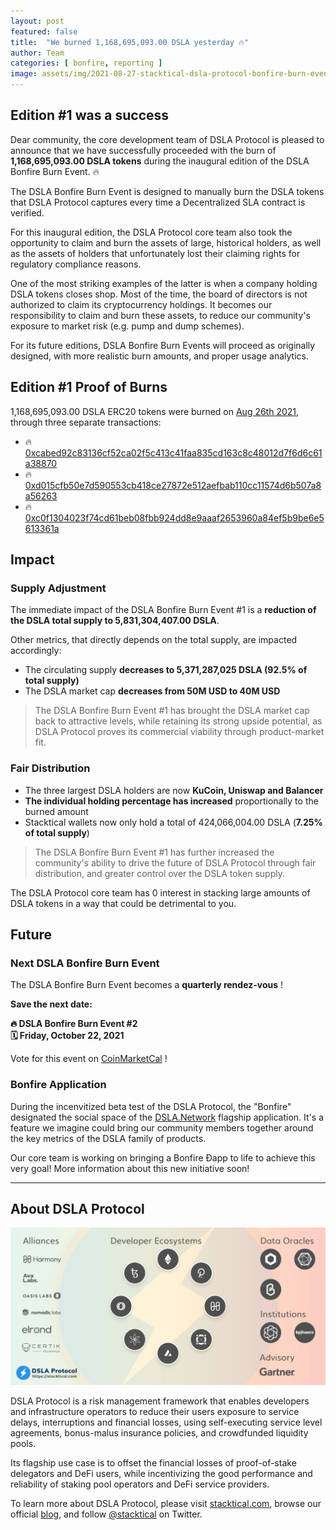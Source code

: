 ```yaml
---
layout: post
featured: false
title:  "We burned 1,168,695,093.00 DSLA yesterday 🔥"
author: Team
categories: [ bonfire, reporting ]
image: assets/img/2021-08-27-stacktical-dsla-protocol-bonfire-burn-event-1-blockchain-cryptocurrency-fintech-legaltech-insurtech-itsm-slm-sla-defi-nft.jpg
---
```


## Edition #1 was a success

Dear community, the core development team of DSLA Protocol is pleased to announce that we have successfully proceeded with the burn of **1,168,695,093.00 DSLA tokens** during the inaugural edition of the DSLA Bonfire Burn Event. 🔥

The DSLA Bonfire Burn Event is designed to manually burn the DSLA tokens that DSLA Protocol captures every time a Decentralized SLA contract is verified.

For this inaugural edition, the DSLA Protocol core team also took the opportunity to claim and burn the assets of large, historical holders, as well as the assets of holders that unfortunately lost their claiming rights for regulatory compliance reasons.

One of the most striking examples of the latter is when a company holding DSLA tokens closes shop. Most of the time, the board of directors is not authorized to claim its cryptocurrency holdings. It becomes our responsibility to claim and burn these assets, to reduce our community's exposure to market risk (e.g. pump and dump schemes). 

For its future editions, DSLA Bonfire Burn Events will proceed as originally designed, with more realistic burn amounts, and proper usage analytics.

## Edition #1 Proof of Burns

1,168,695,093.00 DSLA ERC20 tokens were burned on [Aug 26th 2021](https://coinmarketcal.com/en/coin/dsla-protocol), through three separate transactions:

* 🔥 [0xcabed92c83136cf52ca02f5c413c41faa835cd163c8c48012d7f6d6c61a38870](https://etherscan.io/tx/0xcabed92c83136cf52ca02f5c413c41faa835cd163c8c48012d7f6d6c61a38870)
* 🔥 [0xd015cfb50e7d590553cb418ce27872e512aefbab110cc11574d6b507a8a56263](https://etherscan.io/tx/0xd015cfb50e7d590553cb418ce27872e512aefbab110cc11574d6b507a8a56263)
* 🔥 [0xc0f1304023f74cd61beb08fbb924dd8e9aaaf2653960a84ef5b9be6e5613361a](https://etherscan.io/tx/0xc0f1304023f74cd61beb08fbb924dd8e9aaaf2653960a84ef5b9be6e5613361a)

## Impact

### Supply Adjustment

The immediate impact of the DSLA Bonfire Burn Event #1 is a **reduction of the DSLA total supply to 5,831,304,407.00 DSLA**. 

Other metrics, that directly depends on the total supply, are impacted accordingly:

* The circulating supply **decreases to 5,371,287,025 DSLA (92.5% of total supply)**
* The DSLA market cap **decreases from 50M USD to 40M USD**

> The DSLA Bonfire Burn Event #1 has brought the DSLA market cap back to attractive levels, while retaining its strong upside potential, as DSLA Protocol proves its commercial viability through product-market fit.

### Fair Distribution

* The three largest DSLA holders are now **KuCoin, Uniswap and Balancer**
* **The individual holding percentage has increased** proportionally to the burned amount
* Stacktical wallets now only hold a total of 424,066,004.00 DSLA (**7.25% of total supply**)

> The DSLA Bonfire Burn Event #1 has further increased the community's ability to drive the future of DSLA Protocol through fair distribution, and greater control over the DSLA token supply.

The DSLA Protocol core team has 0 interest in stacking large amounts of DSLA tokens in a way that could be detrimental to you.

## Future

### Next DSLA Bonfire Burn Event

The DSLA Bonfire Burn Event becomes a **quarterly rendez-vous** !

**Save the next date:**

**🔥 DSLA Bonfire Burn Event #2**  
**🗓 Friday, October 22, 2021**

Vote for this event on [CoinMarketCal](https://coinmarketcal.com/en/event/bonfire-burn-event-2-85846) !

### Bonfire Application

During the incenvitized beta test of the DSLA Protocol, the "Bonfire" designated the social space of the [DSLA.Network](https://dsla.network/) flagship application. It's a feature we imagine could bring our community members together around the key metrics of the DSLA family of products.

Our core team is working on bringing a Bonfire Ðapp to life to achieve this very goal! More information about this new initiative soon!

___


## About DSLA Protocol

[![DSLA Protocol](/assets/img/dsla-protocol_ecosystem.jpg)](https://www.coingecko.com/en/coins/dsla-protocol#markets**)

DSLA Protocol is a risk management framework that enables developers and infrastructure operators to reduce their users exposure to service delays, interruptions and financial losses, using self-executing service level agreements, bonus-malus insurance policies, and crowdfunded liquidity pools.

Its flagship use case is to offset the financial losses of proof-of-stake delegators and DeFi users, while incentivizing the good performance and reliability of staking pool operators and DeFi service providers.

To learn more about DSLA Protocol, please visit [stacktical.com](https://stacktical.com), browse our official [blog](https://blog.stacktical.com), and follow [@stacktical](https://twitter.com/Stacktical) on Twitter.
